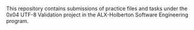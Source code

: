 This repository contains submissions of practice files and tasks under the 0x04 UTF-8 Validation project in the ALX-Holberton Software Engineering program.

